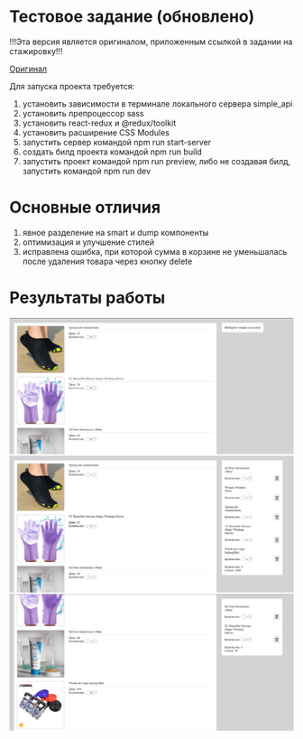 # Тестовое задание (обновлено)
!!!Эта версия является оригиналом, приложенным ссылкой в задании на стажировку!!!

<a href="https://github.com/RareMashiro/internVK/tree/project-main">Оригинал</a>

Для запуска проекта требуется:
1) установить зависимости в терминале локального сервера simple_api
2) установить препроцессор sass
3) установить react-redux и @redux/toolkit
4) установить расширение CSS Modules
5) запустить сервер командой npm run start-server
6) создать билд проекта командой npm run build
7) запустить проект командой npm run preview,
либо не создавая билд, запустить командой npm run dev
# Основные отличия
1) явное разделение на smart и dump компоненты
2) оптимизация и улучшение стилей
3) исправлена ошибка, при которой сумма в корзине не уменьшалась после удаления товара через кнопку delete
# Результаты работы
<img src="https://github.com/RareMashiro/internVK/blob/project-progress/materials/screenshots/1.png"></img>
<img src="https://github.com/RareMashiro/internVK/blob/project-progress/materials/screenshots/2.png"></img>
<img src="https://github.com/RareMashiro/internVK/blob/project-progress/materials/screenshots/3.png"></img>
